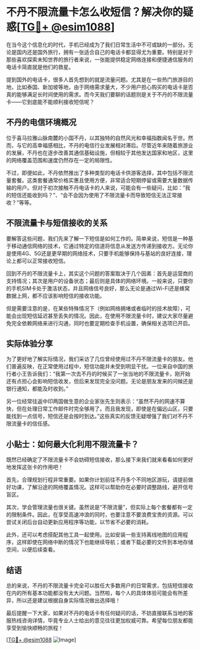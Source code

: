 # 不丹不限流量卡怎么收短信？解决你的疑惑[[TG💪+ @esim1088](https://t.me/s/esim1088)]

在当今这个信息化的时代，手机已经成为了我们日常生活中不可或缺的一部分。无论是国内还是国外旅行，拥有一张适合自己的电话卡都显得尤为重要。特别是对于那些喜欢探索未知世界的旅行者来说，一张能提供稳定网络连接和便捷通信服务的电话卡简直就是他们的救星。

提到国外的电话卡，很多人首先想到的就是流量问题。尤其是在一些热门旅游目的地，比如泰国、新加坡等地，由于网络需求量大，不少用户担心购买的电话卡是否真的能够满足长时间使用的需求。而今天我们要聊的话题则是关于不丹的不限流量卡——它到底能不能顺利接收短信呢？

## 不丹的电信环境概况

位于喜马拉雅山脉南麓的小国不丹，以其独特的自然风光和幸福指数闻名于世。然而，与它的高幸福感相比，不丹的电信行业发展相对滞后。尽管近年来随着旅游业的发展，不丹也在逐步改善其通信基础设施，但相较于其他发达国家和地区，这里的网络覆盖范围和速度仍然存在一定的局限性。

不过，即便如此，不丹依然推出了多种类型的电话卡供游客选择，其中包括不限流量套餐。这类套餐通常价格实惠且使用方便，非常适合短期停留或需要大量数据传输的用户。但对于初次接触不丹电话卡的人来说，可能会有一些疑问，比如：“我的短信还能收到吗？”、“会不会因为使用了不限流量卡而导致短信无法正常接收？”等等。

## 不限流量卡与短信接收的关系

要解答这些问题，我们先来了解一下短信是如何工作的。简单来说，短信是一种基于移动通信网络的技术，它通过特定的信道将信息从发送方传递到接收方。无论你是使用4G、5G还是更早期的网络技术，只要手机能够保持与基站的良好连接，理论上都可以正常接收短信。

回到不丹的不限流量卡上，其实这个问题的答案取决于几个因素：首先是运营商的支持情况；其次是用户的设备状态；最后则是具体的网络环境。一般来说，只要你的手机SIM卡处于激活状态，并且网络信号良好，那么无论是通过Wi-Fi还是蜂窝数据上网，都不应该影响短信的接收功能。

但是需要注意的是，在某些特殊情况下（例如网络拥堵或者临时的技术故障），可能会出现短信延迟甚至丢失的情况。因此，在使用不限流量卡时，建议大家尽量避免完全依赖网络来进行沟通，同时也要定期检查手机设置，确保相关选项已开启。

## 实际体验分享

为了更好地了解实际情况，我们采访了几位曾经使用过不丹不限流量卡的朋友。他们普遍反映，在正常使用过程中，短信功能并未受到明显干扰。一位来自中国的旅行者小王告诉我们：“我第一次去不丹的时候买了一张当地的不限流量卡，刚开始还有点担心会影响短信收发，但后来发现完全没问题。无论是朋友发来的问候还是银行通知，都能及时收到。”

另一位经常往返中印两国做生意的企业家张先生则表示：“虽然不丹的网速不算快，但在处理日常工作邮件时完全够用了。而且我发现，即使是在偏远山区，只要能找到一点信号，短信还是会按时到达。”这些真实的反馈无疑增强了我们对不丹不限流量卡的信任感。

## 小贴士：如何最大化利用不限流量卡？

既然已经确定了不限流量卡不会妨碍短信接收，那么接下来我们就来看看如何更好地发挥这张卡的作用吧！

首先，合理规划行程非常重要。如果你计划前往不丹多个不同地区游玩，请提前做好功课，了解沿途的网络覆盖情况。这样可以帮助你在必要时调整路线，避开信号盲区。

其次，学会管理流量也很关键。虽然说是“不限流量”，但实际上每个套餐都有一定的限制条件。因此，在享受高速冲浪的同时，也要注意不要浪费宝贵的资源。可以尝试关闭后台自动更新应用程序等功能，以节省不必要的消耗。

此外，还可以考虑搭配其他工具一起使用。比如安装一些支持离线地图的应用程序，这样即使在网络中断的情况下也能继续导航；或者下载必要的文件到本地存储空间，以便后续查看。

## 结语

总的来说，不丹的不限流量卡完全可以胜任大多数用户的日常需求，包括短信接收在内的所有基本功能都没有太大问题。当然啦，每个人的具体体验可能会有所差异，所以还是建议根据自身实际情况做出选择哦！

最后提醒一下大家，如果对不丹的电话卡有任何疑问的话，不妨直接联系当地的客服热线咨询详情，毕竟专业人士给出的意见往往更加权威可靠。希望每位朋友都能享受到愉快顺畅的旅程！

[[TG💪+ @esim1088](https://t.me/s/esim1088) ![Image](https://i.postimg.cc/4NQfJmqS/Snipaste-2025-05-13-00-14-12.png)]